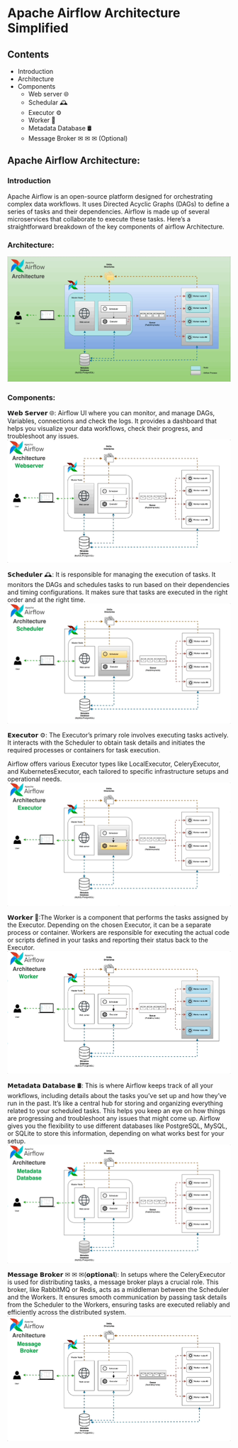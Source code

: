 # Apache Airflow Architecture Simplified

## Contents
- Introduction
- Architecture
- Components
  - Web server 🌐
  - Schedular 🕰️
  - Executor ⚙️
  - Worker 👷
  - Metadata Database 🛢
  - Message Broker ✉︎ ✉︎ ✉︎ (Optional)

## Apache Airflow Architecture:

### Introduction
Apache Airflow is an open-source platform designed for orchestrating complex data workflows. It uses Directed Acyclic Graphs (DAGs) to define a series of tasks and their dependencies. Airflow is made up of several microservices that collaborate to execute these tasks. Here’s a straightforward breakdown of the key components of airflow Architecture.

### Architecture:

![image](https://github.com/raviteja10096/Airflow/blob/main/Airflow_Architecture/Airflow%20Arch%20New%20Updated.gif)


### Components:

𝗪𝗲𝗯 𝗦𝗲𝗿𝘃𝗲𝗿 🌐: Airflow UI where you can monitor, and manage DAGs, Variables, connections and check the logs. It provides a dashboard that helps you visualize your data workflows, check their progress, and troubleshoot any issues.
![image](https://github.com/raviteja10096/Airflow/blob/main/Airflow_Architecture/Component%20GIFS/Airflow_Webserver.gif)

𝗦𝗰𝗵𝗲𝗱𝘂𝗹𝗲𝗿 🕰️: It is responsible for managing the execution of tasks. It monitors the DAGs and schedules tasks to run based on their dependencies and timing configurations. It makes sure that tasks are executed in the right order and at the right time.
![image](https://github.com/raviteja10096/Airflow/blob/main/Airflow_Architecture/Component%20GIFS/Airflow_Scheduler.gif)

𝗘𝘅𝗲𝗰𝘂𝘁𝗼𝗿 ⚙️: The Executor’s primary role involves executing tasks actively. It interacts with the Scheduler to obtain task details and initiates the required processes or containers for task execution.

Airflow offers various Executor types like LocalExecutor, CeleryExecutor, and KubernetesExecutor, each tailored to specific infrastructure setups and operational needs.
![image](https://github.com/raviteja10096/Airflow/blob/main/Airflow_Architecture/Component%20GIFS/Airflow_executor.gif)

𝗪𝗼𝗿𝗸𝗲𝗿 👷:The Worker is a component that performs the tasks assigned by the Executor. Depending on the chosen Executor, it can be a separate process or container. Workers are responsible for executing the actual code or scripts defined in your tasks and reporting their status back to the Executor.
![image](https://github.com/raviteja10096/Airflow/blob/main/Airflow_Architecture/Component%20GIFS/Airflow_Worker.gif)

𝗠𝗲𝘁𝗮𝗱𝗮𝘁𝗮 𝗗𝗮𝘁𝗮𝗯𝗮𝘀𝗲 🛢: This is where Airflow keeps track of all your workflows, including details about the tasks you’ve set up and how they’ve run in the past. It’s like a central hub for storing and organizing everything related to your scheduled tasks. This helps you keep an eye on how things are progressing and troubleshoot any issues that might come up. Airflow gives you the flexibility to use different databases like PostgreSQL, MySQL, or SQLite to store this information, depending on what works best for your setup.
![image](https://github.com/raviteja10096/Airflow/blob/main/Airflow_Architecture/Component%20GIFS/Airflow_MetadataBase.gif)

𝗠𝗲𝘀𝘀𝗮𝗴𝗲 𝗕𝗿𝗼𝗸𝗲𝗿 ✉︎ ✉︎ ✉︎(𝗼𝗽𝘁𝗶𝗼𝗻𝗮𝗹): In setups where the CeleryExecutor is used for distributing tasks, a message broker plays a crucial role. This broker, like RabbitMQ or Redis, acts as a middleman between the Scheduler and the Workers. It ensures smooth communication by passing task details from the Scheduler to the Workers, ensuring tasks are executed reliably and efficiently across the distributed system.
![image](https://github.com/raviteja10096/Airflow/blob/main/Airflow_Architecture/Component%20GIFS/Airflow_message_Broker.gif)

